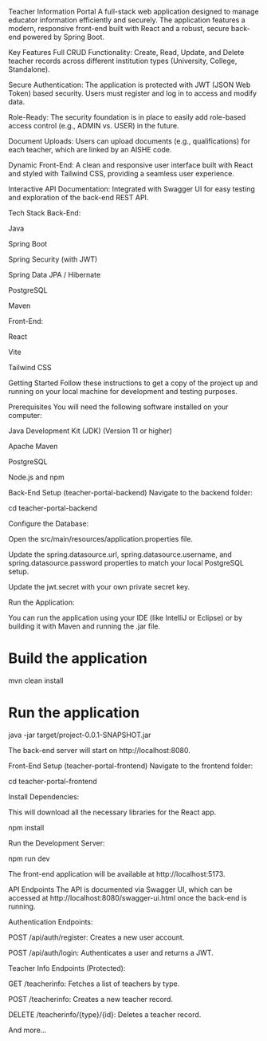 Teacher Information Portal
A full-stack web application designed to manage educator information efficiently and securely. The application features a modern, responsive front-end built with React and a robust, secure back-end powered by Spring Boot.

Key Features
Full CRUD Functionality: Create, Read, Update, and Delete teacher records across different institution types (University, College, Standalone).

Secure Authentication: The application is protected with JWT (JSON Web Token) based security. Users must register and log in to access and modify data.

Role-Ready: The security foundation is in place to easily add role-based access control (e.g., ADMIN vs. USER) in the future.

Document Uploads: Users can upload documents (e.g., qualifications) for each teacher, which are linked by an AISHE code.

Dynamic Front-End: A clean and responsive user interface built with React and styled with Tailwind CSS, providing a seamless user experience.

Interactive API Documentation: Integrated with Swagger UI for easy testing and exploration of the back-end REST API.

Tech Stack
Back-End:

Java

Spring Boot

Spring Security (with JWT)

Spring Data JPA / Hibernate

PostgreSQL

Maven

Front-End:

React

Vite

Tailwind CSS

Getting Started
Follow these instructions to get a copy of the project up and running on your local machine for development and testing purposes.

Prerequisites
You will need the following software installed on your computer:

Java Development Kit (JDK) (Version 11 or higher)

Apache Maven

PostgreSQL

Node.js and npm

Back-End Setup (teacher-portal-backend)
Navigate to the backend folder:

cd teacher-portal-backend

Configure the Database:

Open the src/main/resources/application.properties file.

Update the spring.datasource.url, spring.datasource.username, and spring.datasource.password properties to match your local PostgreSQL setup.

Update the jwt.secret with your own private secret key.

Run the Application:

You can run the application using your IDE (like IntelliJ or Eclipse) or by building it with Maven and running the .jar file.

# Build the application
mvn clean install

# Run the application
java -jar target/project-0.0.1-SNAPSHOT.jar

The back-end server will start on http://localhost:8080.

Front-End Setup (teacher-portal-frontend)
Navigate to the frontend folder:

cd teacher-portal-frontend

Install Dependencies:

This will download all the necessary libraries for the React app.

npm install

Run the Development Server:

npm run dev

The front-end application will be available at http://localhost:5173.

API Endpoints
The API is documented via Swagger UI, which can be accessed at http://localhost:8080/swagger-ui.html once the back-end is running.

Authentication Endpoints:

POST /api/auth/register: Creates a new user account.

POST /api/auth/login: Authenticates a user and returns a JWT.

Teacher Info Endpoints (Protected):

GET /teacherinfo: Fetches a list of teachers by type.

POST /teacherinfo: Creates a new teacher record.

DELETE /teacherinfo/{type}/{id}: Deletes a teacher record.

And more...
